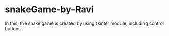# snakeGame-by-Ravi
In this, the snake game is created by using tkinter module, including control buttons.
